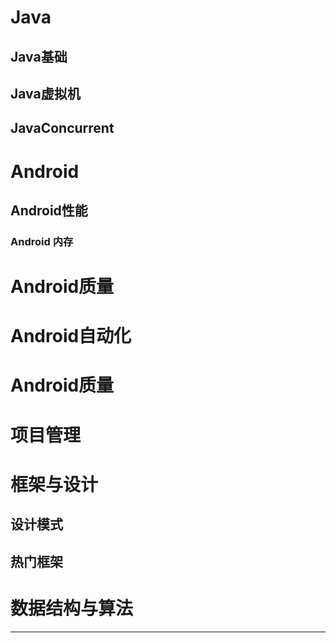 # Java 

## Java基础

## Java虚拟机

## JavaConcurrent


# Android

## Android性能

### Android 内存

# Android质量

# Android自动化

# Android质量

# 项目管理

# 框架与设计

## 设计模式

## 热门框架

# 数据结构与算法


                          




****